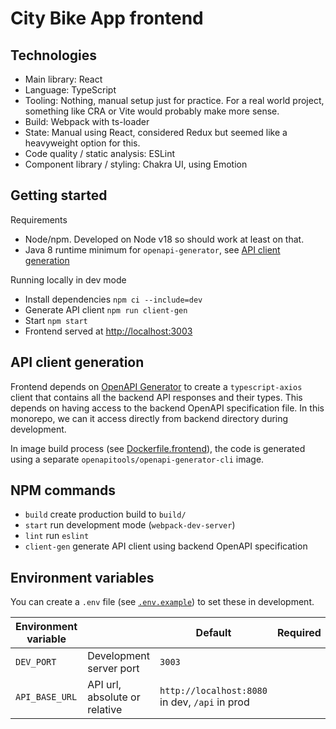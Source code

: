 # City Bike App frontend

## Technologies

* Main library: React
* Language: TypeScript
* Tooling: Nothing, manual setup just for practice. For a real world project, something like CRA or Vite would probably 
make more sense.
* Build: Webpack with ts-loader
* State: Manual using React, considered Redux but seemed like a heavyweight option for this.
* Code quality / static analysis: ESLint
* Component library / styling: Chakra UI, using Emotion

## Getting started

Requirements
* Node/npm. Developed on Node v18 so should work at least on that.
* Java 8 runtime minimum for `openapi-generator`, see [API client generation](#api-clientgeneration)

Running locally in dev mode
* Install dependencies `npm ci --include=dev`
* Generate API client `npm run client-gen`
* Start `npm start`
* Frontend served at [http://localhost:3003](http://localhost:3003)

## API client generation

Frontend depends on [OpenAPI Generator](https://github.com/OpenAPITools/openapi-generator) to create 
a `typescript-axios` client that contains all the backend API responses and their types. This depends on having access 
to the backend OpenAPI specification file. In this monorepo, we can it access directly from backend directory during 
development.

In image build process (see [Dockerfile.frontend](../docker/Dockerfile.frontend)), the code is generated using a 
separate `openapitools/openapi-generator-cli` image.

## NPM commands

* `build` create production build to `build/`
* `start` run development mode (`webpack-dev-server`)
* `lint` run `eslint`
* `client-gen` generate API client using backend OpenAPI specification

## Environment variables

You can create a `.env` file (see [`.env.example`](.env.example)) to set these in development.

| Environment variable |                               | Default                                            | Required | Example |
|----------------------|-------------------------------|----------------------------------------------------|----------|---------|
| `DEV_PORT`           | Development server port       | `3003`                                             |          |         |
| `API_BASE_URL`       | API url, absolute or relative | `http://localhost:8080` in dev, `/api` in prod     |          |         |
